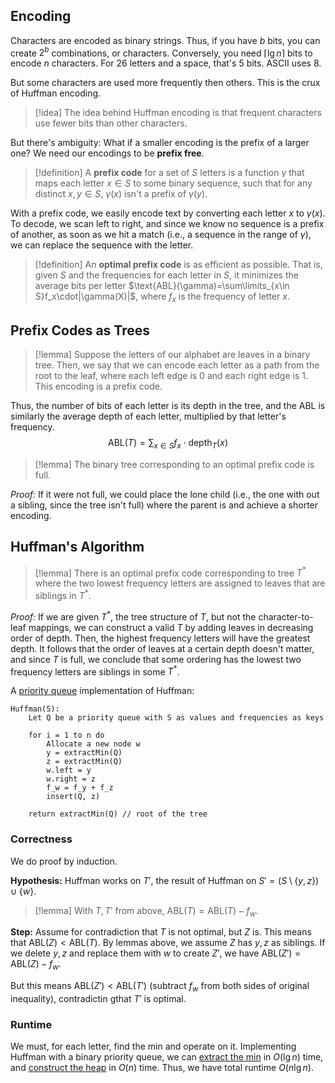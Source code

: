 ## Encoding

Characters are encoded as binary strings. Thus, if you have $b$ bits, you can create $2^b$ combinations, or characters. Conversely, you need $\lceil\lg n\rceil$ bits to encode $n$ characters. For 26 letters and a space, that's 5 bits. ASCII uses 8.

But some characters are used more frequently then others. This is the crux of Huffman encoding.

>[!idea]
The idea behind Huffman encoding is that frequent characters use fewer bits than other characters.

But there's ambiguity: What if a smaller encoding is the prefix of a larger one? We need our encodings to be **prefix free**.

>[!definition]
>A **prefix code** for a set of $S$ letters is a function $\gamma$ that maps each letter $x\in S$ to some binary sequence, such that for any distinct $x, y\in S$, $\gamma(x)$ isn't a prefix of $\gamma(y)$.

With a prefix code, we easily encode text by converting each letter $x$ to $\gamma(x)$. To decode, we scan left to right, and since we know no sequence is a prefix of another, as soon as we hit a match (i.e., a sequence in the range of $\gamma$), we can replace the sequence with the letter. 

>[!definition]
>An **optimal prefix code** is as efficient as possible. That is, given $S$ and the frequencies for each letter in $S$, it minimizes the average bits per letter $\text{ABL}(\gamma)=\sum\limits_{x\in S}f_x\cdot|\gamma(X)|$, where $f_x$ is the frequency of letter $x$.

## Prefix Codes as Trees

>[!lemma]
>Suppose the letters of our alphabet are leaves in a binary tree. Then, we say that we can encode each letter as a path from the root to the leaf, where each left edge is 0 and each right edge is 1. This encoding is a prefix code.

Thus, the number of bits of each letter is its depth in the tree, and the ABL is similarly the average depth of each letter, multiplied by that letter's frequency.
$$
\text{ABL}(T)=\sum_{x\in S}f_x\cdot\text{depth}_T(x)
$$

>[!lemma]
>The binary tree corresponding to an optimal prefix code is full.

*Proof:* If it were not full, we could place the lone child (i.e., the one with out a sibling, since the tree isn't full) where the parent is and achieve a shorter encoding.

## Huffman's Algorithm

>[!lemma]
>There is an optimal prefix code corresponding to tree $T^*$ where the two lowest frequency letters are assigned to leaves that are siblings in $T^*$.

*Proof:* If we are given $T^*$, the tree structure of $T$, but not the character-to-leaf mappings, we can construct a valid $T$ by adding leaves in decreasing order of depth. Then, the highest frequency letters will have the greatest depth. It follows that the order of leaves at a certain depth doesn't matter, and since $T$ is full, we conclude that some ordering has the lowest two frequency letters are siblings in some $T^*$. 

A [priority queue](Heaps.md#Priority%20Queues) implementation of Huffman:

```
Huffman(S):
	Let Q be a priority queue with S as values and frequencies as keys

	for i = 1 to n do
		Allocate a new node w
		y = extractMin(Q)
		z = extractMin(Q)
		w.left = y
		w.right = z
		f_w = f_y + f_z
		insert(Q, z)

	return extractMin(Q) // root of the tree
```

### Correctness

We do proof by induction.

**Hypothesis:** Huffman works on $T'$, the result of Huffman on $S'=(S\setminus\{y,z\})\cup\{w\}$.

>[!lemma]
>With $T, T'$ from above, $\text{ABL}(T)=\text{ABL}(T)-f_w$.

**Step:** Assume for contradiction that $T$ is not optimal, but $Z$ is. This means that $\text{ABL}(Z)<\text{ABL}(T)$. By lemmas above, we assume $Z$ has $y, z$ as siblings. If we delete $y, z$ and replace them with $w$ to create $Z'$, we have $\text{ABL}(Z')=\text{ABL}(Z)-f_w$. 

But this means $\text{ABL}(Z')<\text{ABL}(T')$ (subtract $f_w$ from both sides of original inequality), contradictin gthat $T'$ is optimal.

### Runtime

We must, for each letter, find the min and operate on it. Implementing Huffman with a binary priority queue, we can [extract the min](Heaps.md#Heap%20Extract%20Maximum) in $O(\lg n)$ time, and [construct the heap](Heaps.md#Building%20a%20Heap) in $O(n)$ time. Thus, we have total runtime $O(n\lg n)$. 